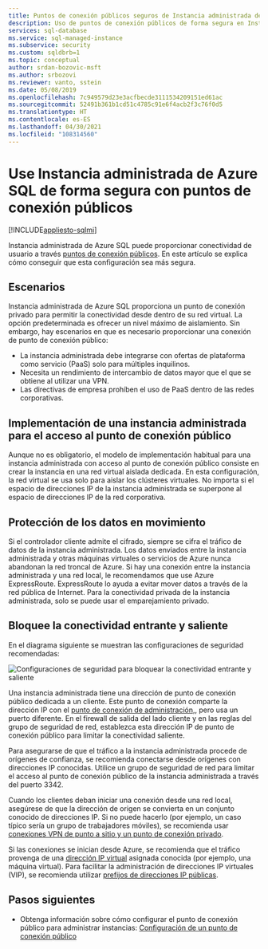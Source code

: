 ```yaml
---
title: Puntos de conexión públicos seguros de Instancia administrada de Azure SQL
description: Uso de puntos de conexión públicos de forma segura en Instancia administrada de Azure SQL
services: sql-database
ms.service: sql-managed-instance
ms.subservice: security
ms.custom: sqldbrb=1
ms.topic: conceptual
author: srdan-bozovic-msft
ms.author: srbozovi
ms.reviewer: vanto, sstein
ms.date: 05/08/2019
ms.openlocfilehash: 7c949579d23e3acfbecde3111534209151ed61ac
ms.sourcegitcommit: 52491b361b1cd51c4785c91e6f4acb2f3c76f0d5
ms.translationtype: HT
ms.contentlocale: es-ES
ms.lasthandoff: 04/30/2021
ms.locfileid: "108314560"
---
```

# <a name="use-azure-sql-managed-instance-securely-with-public-endpoints"></a>Use Instancia administrada de Azure SQL de forma segura con puntos de conexión públicos
[!INCLUDE[appliesto-sqlmi](../includes/appliesto-sqlmi.md)]

Instancia administrada de Azure SQL puede proporcionar conectividad de usuario a través [puntos de conexión públicos](public-endpoint-configure.md). En este artículo se explica cómo conseguir que esta configuración sea más segura.

## <a name="scenarios"></a>Escenarios

Instancia administrada de Azure SQL proporciona un punto de conexión privado para permitir la conectividad desde dentro de su red virtual. La opción predeterminada es ofrecer un nivel máximo de aislamiento. Sin embargo, hay escenarios en que es necesario proporcionar una conexión de punto de conexión público:

- La instancia administrada debe integrarse con ofertas de plataforma como servicio (PaaS) solo para múltiples inquilinos.
- Necesita un rendimiento de intercambio de datos mayor que el que se obtiene al utilizar una VPN.
- Las directivas de empresa prohíben el uso de PaaS dentro de las redes corporativas.

## <a name="deploy-a-managed-instance-for-public-endpoint-access"></a>Implementación de una instancia administrada para el acceso al punto de conexión público

Aunque no es obligatorio, el modelo de implementación habitual para una instancia administrada con acceso al punto de conexión público consiste en crear la instancia en una red virtual aislada dedicada. En esta configuración, la red virtual se usa solo para aislar los clústeres virtuales. No importa si el espacio de direcciones IP de la instancia administrada se superpone al espacio de direcciones IP de la red corporativa.

## <a name="secure-data-in-motion"></a>Protección de los datos en movimiento

Si el controlador cliente admite el cifrado, siempre se cifra el tráfico de datos de la instancia administrada. Los datos enviados entre la instancia administrada y otras máquinas virtuales o servicios de Azure nunca abandonan la red troncal de Azure. Si hay una conexión entre la instancia administrada y una red local, le recomendamos que use Azure ExpressRoute. ExpressRoute lo ayuda a evitar mover datos a través de la red pública de Internet. Para la conectividad privada de la instancia administrada, solo se puede usar el emparejamiento privado.

## <a name="lock-down-inbound-and-outbound-connectivity"></a>Bloquee la conectividad entrante y saliente

En el diagrama siguiente se muestran las configuraciones de seguridad recomendadas:

![Configuraciones de seguridad para bloquear la conectividad entrante y saliente](./media/public-endpoint-overview/managed-instance-vnet.png)

Una instancia administrada tiene una dirección de punto de conexión público dedicada a un cliente. Este punto de conexión comparte la dirección IP con el [punto de conexión de administración,](management-endpoint-find-ip-address.md), pero usa un puerto diferente. En el firewall de salida del lado cliente y en las reglas del grupo de seguridad de red, establezca esta dirección IP de punto de conexión público para limitar la conectividad saliente.

Para asegurarse de que el tráfico a la instancia administrada procede de orígenes de confianza, se recomienda conectarse desde orígenes con direcciones IP conocidas. Utilice un grupo de seguridad de red para limitar el acceso al punto de conexión público de la instancia administrada a través del puerto 3342.

Cuando los clientes deban iniciar una conexión desde una red local, asegúrese de que la dirección de origen se convierta en un conjunto conocido de direcciones IP. Si no puede hacerlo (por ejemplo, un caso típico sería un grupo de trabajadores móviles), se recomienda usar [conexiones VPN de punto a sitio y un punto de conexión privado](point-to-site-p2s-configure.md).

Si las conexiones se inician desde Azure, se recomienda que el tráfico provenga de una [dirección IP virtual](/previous-versions/azure/virtual-network/virtual-networks-reserved-public-ip) asignada conocida (por ejemplo, una máquina virtual). Para facilitar la administración de direcciones IP virtuales (VIP), se recomienda utilizar [prefijos de direcciones IP públicas](../../virtual-network/public-ip-address-prefix.md).

## <a name="next-steps"></a>Pasos siguientes

- Obtenga información sobre cómo configurar el punto de conexión público para administrar instancias: [Configuración de un punto de conexión público](public-endpoint-configure.md)

